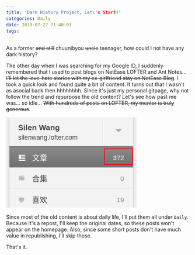 ```yaml
---
title: 'Dark History Project, Let\'s Start!'
categories: Daily
date: 2019-07-27 21:40:03
tags:
---
```


As a former ~~and still~~ chuunibyou ~~uncle~~ teenager, how could I not have any dark history?
<!-- Summary part -->
<!-- more -->

The other day when I was searching for my Google ID, I suddenly remembered that I used to post blogs on NetEase LOFTER and Ant Notes... ~~I'll let the love-hate stories with my ex-girlfriend stay on NetEase Blog~~. I took a quick look and found quite a bit of content. It turns out that I wasn't as asocial back then hhhhhhhh. Since it's just my personal gitpage, why not follow the trend and repurpose the old content? Let's see how past me was... so idle... ~~With hundreds of posts on LOFTER, my mentor is truly generous~~.

![](https://raw.githubusercontent.com/SilenWang/Gallary/master/lofter.png)

Since most of the old content is about daily life, I'll put them all under `Daily`. Because it's a repost, I'll keep the original dates, so these posts won't appear on the homepage. Also, since some short posts don't have much value in republishing, I'll skip those.

That's it.
